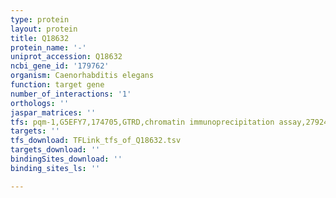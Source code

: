 ```yaml
---
type: protein
layout: protein
title: Q18632
protein_name: '-'
uniprot_accession: Q18632
ncbi_gene_id: '179762'
organism: Caenorhabditis elegans
function: target gene
number_of_interactions: '1'
orthologs: ''
jaspar_matrices: ''
tfs: pqm-1,G5EFY7,174705,GTRD,chromatin immunoprecipitation assay,27924024%5Buid%5D,No
targets: ''
tfs_download: TFLink_tfs_of_Q18632.tsv
targets_download: ''
bindingSites_download: ''
binding_sites_ls: ''

---
```

